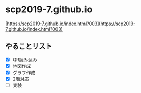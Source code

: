 # scp2019-7.github.io
[https://scp2019-7.github.io/index.html?003](https://scp2019-7.github.io/index.html?003)


## やることリスト
- [x] QR読み込み
- [x] 地図作成
- [x] グラフ作成
- [x] 2階対応
- [ ] 実験 
